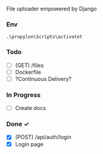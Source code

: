 File uploader empowered by Django

### Env

```
.\propylon\Scripts\activatet
```

### Todo

- [ ] (GET) /files
- [ ] Dockerfile
- [ ] ?Continuous Delivery?

### In Progress

- [ ] Create docs

### Done ✓

- [x] (POST) /api/auth/login
- [x] Login page

